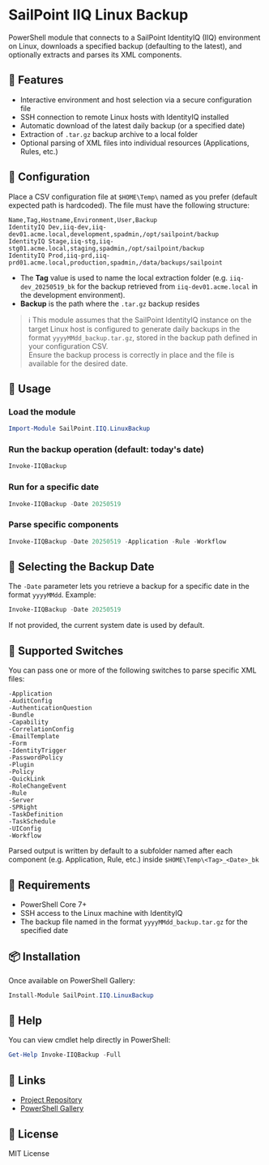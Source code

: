 # SailPoint IIQ Linux Backup

PowerShell module that connects to a SailPoint IdentityIQ (IIQ) environment on Linux, downloads a specified backup (defaulting to the latest), and optionally extracts and parses its XML components.

## 🚀 Features

- Interactive environment and host selection via a secure configuration file
- SSH connection to remote Linux hosts with IdentityIQ installed
- Automatic download of the latest daily backup (or a specified date)
- Extraction of `.tar.gz` backup archive to a local folder
- Optional parsing of XML files into individual resources (Applications, Rules, etc.)

## 📁 Configuration

Place a CSV configuration file at `$HOME\Temp\` named as you prefer (default expected path is hardcoded). The file must have the following structure:

```csv
Name,Tag,Hostname,Environment,User,Backup
IdentityIQ Dev,iiq-dev,iiq-dev01.acme.local,development,spadmin,/opt/sailpoint/backup
IdentityIQ Stage,iiq-stg,iiq-stg01.acme.local,staging,spadmin,/opt/sailpoint/backup
IdentityIQ Prod,iiq-prd,iiq-prd01.acme.local,production,spadmin,/data/backups/sailpoint
```

- The **Tag** value is used to name the local extraction folder (e.g. `iiq-dev_20250519_bk` for the backup retrieved from `iiq-dev01.acme.local` in the development environment).
- **Backup** is the path where the `.tar.gz` backup resides

> ℹ️ This module assumes that the SailPoint IdentityIQ instance on the target Linux host is configured to generate daily backups in the format `yyyyMMdd_backup.tar.gz`, stored in the backup path defined in your configuration CSV.  
> Ensure the backup process is correctly in place and the file is available for the desired date.

## 🧪 Usage

### Load the module

```powershell
Import-Module SailPoint.IIQ.LinuxBackup
```

### Run the backup operation (default: today's date)

```powershell
Invoke-IIQBackup
```

### Run for a specific date

```powershell
Invoke-IIQBackup -Date 20250519
```

### Parse specific components

```powershell
Invoke-IIQBackup -Date 20250519 -Application -Rule -Workflow
```
## 📅 Selecting the Backup Date

The `-Date` parameter lets you retrieve a backup for a specific date in the format `yyyyMMdd`.
Example:

```powershell
Invoke-IIQBackup -Date 20250519
```

If not provided, the current system date is used by default.

## 🧩 Supported Switches

You can pass one or more of the following switches to parse specific XML files:

```
-Application
-AuditConfig
-AuthenticationQuestion
-Bundle
-Capability
-CorrelationConfig
-EmailTemplate
-Form
-IdentityTrigger
-PasswordPolicy
-Plugin
-Policy
-QuickLink
-RoleChangeEvent
-Rule
-Server
-SPRight
-TaskDefinition
-TaskSchedule
-UIConfig
-Workflow
```

Parsed output is written by default to a subfolder named after each component (e.g. Application, Rule, etc.) inside `$HOME\Temp\<Tag>_<Date>_bk`

## 🔐 Requirements

- PowerShell Core 7+
- SSH access to the Linux machine with IdentityIQ
- The backup file named in the format `yyyyMMdd_backup.tar.gz` for the specified date

## 📦 Installation

Once available on PowerShell Gallery:

```powershell
Install-Module SailPoint.IIQ.LinuxBackup
```

## 📘 Help

You can view cmdlet help directly in PowerShell:

```powershell
Get-Help Invoke-IIQBackup -Full
```

## 🔗 Links

- [Project Repository](https://github.com/gvnadir/sailpoint-iiq-linux-backup)
- [PowerShell Gallery](https://www.powershellgallery.com/packages/SailPoint.IIQ.LinuxBackup)

## 📄 License

MIT License

